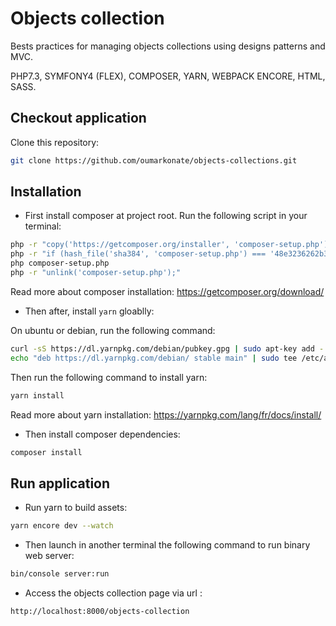 # Objects collection

Bests practices for managing objects collections using designs patterns and MVC.
 
PHP7.3, SYMFONY4 (FLEX), COMPOSER, YARN, WEBPACK ENCORE, HTML, SASS. 

## Checkout application

Clone this repository:

```bash
git clone https://github.com/oumarkonate/objects-collections.git
```

## Installation

* First install composer at project root. Run the following script in your terminal:

```bash
php -r "copy('https://getcomposer.org/installer', 'composer-setup.php');"
php -r "if (hash_file('sha384', 'composer-setup.php') === '48e3236262b34d30969dca3c37281b3b4bbe3221bda826ac6a9a62d6444cdb0dcd0615698a5cbe587c3f0fe57a54d8f5') { echo 'Installer verified'; } else { echo 'Installer corrupt'; unlink('composer-setup.php'); } echo PHP_EOL;"
php composer-setup.php
php -r "unlink('composer-setup.php');"
```
Read more about composer installation: https://getcomposer.org/download/
* Then after, install `yarn` gloablly:

On ubuntu or debian, run the following command:
  
```bash
curl -sS https://dl.yarnpkg.com/debian/pubkey.gpg | sudo apt-key add -
echo "deb https://dl.yarnpkg.com/debian/ stable main" | sudo tee /etc/apt/sources.list.d/yarn.list
```
Then run the following command to install yarn:
```bash
yarn install
```
Read more about yarn installation: https://yarnpkg.com/lang/fr/docs/install/

* Then install composer dependencies:
```bash
composer install
```
## Run application

* Run yarn to build assets:
```bash
yarn encore dev --watch
```

* Then launch in another terminal the following command to run binary web server:
```bash
bin/console server:run
```

* Access the objects collection page via url : 
```bash
http://localhost:8000/objects-collection
```
